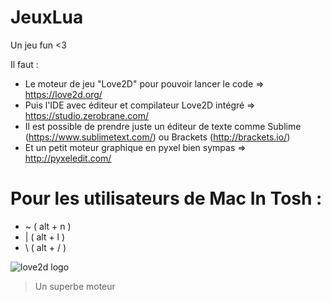 # JeuxLua
Un jeu fun <3

Il faut :
- Le moteur de jeu "Love2D" pour pouvoir lancer le code => https://love2d.org/
- Puis l'IDE avec éditeur et compilateur Love2D intégré => https://studio.zerobrane.com/
- Il est possible de prendre juste un éditeur de texte comme Sublime (https://www.sublimetext.com/) ou Brackets (http://brackets.io/)
- Et un petit moteur graphique en pyxel bien sympas => http://pyxeledit.com/

# Pour les utilisateurs de Mac In Tosh :
- ~  ( alt + n )
- |  ( alt + l )
- \  ( alt + / )

![love2d logo](http://gamedevleague.com/uploads/category/category-44.png "love2d logo")
> Un superbe moteur